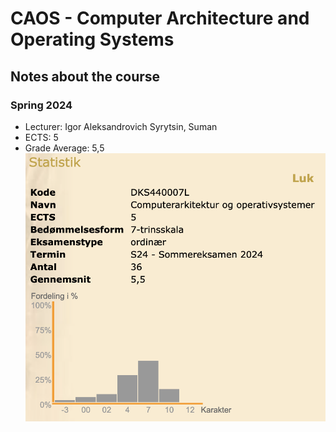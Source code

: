 # CAOS - Computer Architecture and Operating Systems
## Notes about the course
### Spring 2024
- Lecturer: Igor Aleksandrovich Syrytsin, Suman
- ECTS: 5
- Grade Average: 5,5  
![STADS/S24.png](STADS/S24.png)